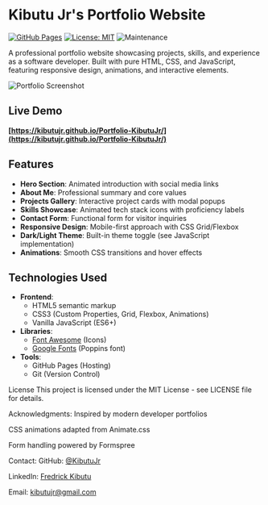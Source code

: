 # Kibutu Jr's Portfolio Website

[![GitHub Pages](https://img.shields.io/badge/GitHub%20Pages-Deployed-brightgreen)](https://kibutujr.github.io/Portfolio-KibutuJr/)
[![License: MIT](https://img.shields.io/badge/License-MIT-blue.svg)](https://opensource.org/licenses/MIT)
![Maintenance](https://img.shields.io/badge/Maintained%3F-Yes-green.svg)

A professional portfolio website showcasing projects, skills, and experience as a software developer. Built with pure HTML, CSS, and JavaScript, featuring responsive design, animations, and interactive elements.

![Portfolio Screenshot](./screenshot.png) <!-- Add a screenshot -->

## Live Demo
**[https://kibutujr.github.io/Portfolio-KibutuJr/](https://kibutujr.github.io/Portfolio-KibutuJr/)**

## Features
- **Hero Section**: Animated introduction with social media links
- **About Me**: Professional summary and core values
- **Projects Gallery**: Interactive project cards with modal popups
- **Skills Showcase**: Animated tech stack icons with proficiency labels
- **Contact Form**: Functional form for visitor inquiries
- **Responsive Design**: Mobile-first approach with CSS Grid/Flexbox
- **Dark/Light Theme**: Built-in theme toggle (see JavaScript implementation)
- **Animations**: Smooth CSS transitions and hover effects

## Technologies Used 
- **Frontend**: 
  - HTML5 semantic markup
  - CSS3 (Custom Properties, Grid, Flexbox, Animations)
  - Vanilla JavaScript (ES6+)
- **Libraries**:
  - [Font Awesome](https://fontawesome.com/) (Icons)
  - [Google Fonts](https://fonts.google.com/) (Poppins font)
- **Tools**:
  - GitHub Pages (Hosting)
  - Git (Version Control)

License
This project is licensed under the MIT License - see LICENSE file for details.

Acknowledgments:
Inspired by modern developer portfolios

CSS animations adapted from Animate.css

Form handling powered by Formspree

Contact:
GitHub: [@KibutuJr](https://github.com/KibutuJr/)

LinkedIn: [Fredrick Kibutu](https://www.linkedin.com/in/fred-kibutu/)

Email: kibutujr@gmail.com

